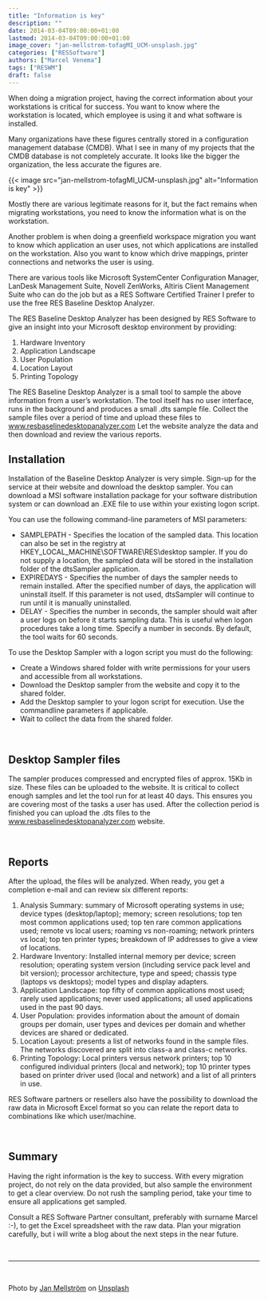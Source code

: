 ```yaml
---
title: "Information is key"
description: ""
date: 2014-03-04T09:00:00+01:00
lastmod: 2014-03-04T09:00:00+01:00
image_cover: "jan-mellstrom-tofagMI_UCM-unsplash.jpg"
categories: ["RESSoftware"]
authors: ["Marcel Venema"] 
tags: ["RESWM"]
draft: false
---
```


When doing a migration project, having the correct information about your workstations is critical for success. You want to know where the workstation is located, which employee is using it and what software is installed.

Many organizations have these figures centrally stored in a configuration management database (CMDB). What I see in many of my projects that the CMDB database is not completely accurate. It looks like the bigger the organization, the less accurate the figures are. 

{{< image src="jan-mellstrom-tofagMI_UCM-unsplash.jpg" alt="Information is key" >}}

Mostly there are various legitimate reasons for it, but the fact remains when migrating workstations, you need to know the information what is on the workstation.

Another problem is when doing a greenfield workspace migration you want to know which application an user uses, not which applications are installed on the workstation. Also you want to know which drive mappings, printer connections and networks the user is using. 

There are various tools like Microsoft SystemCenter Configuration Manager, LanDesk Management Suite, Novell ZenWorks, Altiris Client Management Suite who can do the job but as a RES Software Certified Trainer I prefer to use the free RES Baseline Desktop Analyzer.

The RES Baseline Desktop Analyzer has been designed by RES Software to give an insight into your Microsoft desktop environment by providing:
 
1. Hardware Inventory 
2. Application Landscape 
3. User Population 
4. Location Layout 
5. Printing Topology 

The RES Baseline Desktop Analyzer is a small tool to sample the above information from a user’s workstation. The tool itself has no user interface, runs in the background and produces a small .dts sample file. Collect the sample files over a period of time and upload these files to www.resbaselinedesktopanalyzer.com Let the website analyze the data and then download and review the various reports.

## Installation
Installation of the Baseline Desktop Analyzer is very simple. Sign-up for the service at their website and download the desktop sampler. You can download a MSI software installation package for your software distribution system or can download an .EXE file to use within your existing logon script.

You can use the following command-line parameters of MSI parameters:

- SAMPLEPATH - Specifies the location of the sampled data. This location can also be set in the registry at HKEY_LOCAL_MACHINE\SOFTWARE\RES\desktop sampler. If you do not supply a location, the sampled data will be stored in the installation folder of the dtsSampler application. 
- EXPIREDAYS - Specifies the number of days the sampler needs to remain installed. After the specified number of days, the application will uninstall itself. If this parameter is not used, dtsSampler will continue to run until it is manually uninstalled. 
- DELAY - Specifies the number in seconds, the sampler should wait after a user logs on before it starts sampling data. This is useful when logon procedures take a long time. Specify a number in seconds. By default, the tool waits for 60 seconds. 

To use the Desktop Sampler with a logon script you must do the following:

- Create a Windows shared folder with write permissions for your users and accessible from all workstations. 
- Download the Desktop sampler from the website and copy it to the shared folder. 
- Add the Desktop sampler to your logon script for execution. Use the commandline parameters if applicable. 
- Wait to collect the data from the shared folder. 

&nbsp;
## Desktop Sampler files
The sampler produces compressed and encrypted files of approx. 15Kb in size. These files can be uploaded to the website. It is critical to collect enough samples and let the tool run for at least 40 days. This ensures you are covering most of the tasks a user has used. After the collection period is finished you can upload the .dts files to the www.resbaselinedesktopanalyzer.com website.

&nbsp;
## Reports
After the upload, the files will be analyzed. When ready, you get a completion e-mail and can review six different reports:

1. Analysis Summary: summary of Microsoft operating systems in use; device types (desktop/laptop); memory; screen resolutions; top ten most common applications used; top ten rare common applications used; remote vs local users; roaming vs non-roaming; network printers vs local; top ten printer types; breakdown of IP addresses to give a view of locations. 
2. Hardware Inventory: Installed internal memory per device; screen resolution; operating system version (including service pack level and bit version); processor architecture, type and speed; chassis type (laptops vs desktops); model types and display adapters. 
3. Application Landscape: top fifty of common applications most used; rarely used applications; never used applications; all used applications used in the past 90 days. 
4. User Population: provides information about the amount of domain groups per domain, user types and devices per domain and whether devices are shared or dedicated. 
5. Location Layout: presents a list of networks found in the sample files. The networks discovered are split into class-a and class-c networks. 
6. Printing Topology: Local printers versus network printers; top 10 configured individual printers (local and network); top 10 printer types based on printer driver used (local and network) and a list of all printers in use. 

RES Software partners or resellers also have the possibility to download the raw data in Microsoft Excel format so you can relate the report data to combinations like which user/machine. 

&nbsp;
## Summary
Having the right information is the key to success. With every migration project, do not rely on the data provided, but also sample the environment to get a clear overview. Do not rush the sampling period, take your time to ensure all applications get sampled. 

Consult a RES Software Partner consultant, preferably with surname Marcel :-), to get the Excel spreadsheet with the raw data. Plan your migration carefully, but i will write a blog about the next steps in the near future. 

&nbsp;

---
&nbsp;

Photo by <a href="https://unsplash.com/@mrjane?utm_content=creditCopyText&utm_medium=referral&utm_source=unsplash">Jan Mellström</a> on <a href="https://unsplash.com/photos/pile-of-books-tofagMI_UCM?utm_content=creditCopyText&utm_medium=referral&utm_source=unsplash">Unsplash</a>

&nbsp;
